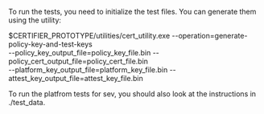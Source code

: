 To run the tests, you need to initialize the test files.  You can
generate them using the utility:

$CERTIFIER_PROTOTYPE/utilities/cert_utility.exe --operation=generate-policy-key-and-test-keys \
    --policy_key_output_file=policy_key_file.bin --policy_cert_output_file=policy_cert_file.bin \
    --platform_key_output_file=platform_key_file.bin --attest_key_output_file=attest_key_file.bin

To run the platfrom tests for sev, you should also look at the instructions in ./test_data.
